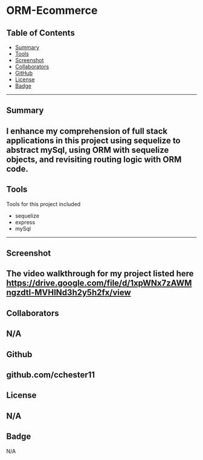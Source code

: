 # ORM-Ecommerce

## Table of Contents

  * [Summary](#Summary)
  * [Tools](#Tools)
  * [Screenshot](#Screenshot/Video-Walkthrough)
  * [Collaborators](#Collaborators)
  * [GitHub](#GitHub)
  * [License](#License)
  * [Badge](#Badge)
---

## Summary
  I enhance my comprehension of full stack applications in this project using sequelize to abstract mySql, using ORM with sequelize objects, and revisiting routing logic with ORM code. 
---

## Tools
  Tools for this project included
  * sequelize
  * express
  * mySql
---

## Screenshot 
  The video walkthrough for my project listed here
  https://drive.google.com/file/d/1xpWNx7zAWMngzdtl-MVHINd3h2y5h2fx/view
---

## Collaborators
  N/A
---

## Github 
  github.com/cchester11
---

## License 
  N/A
---

## Badge
  N/A